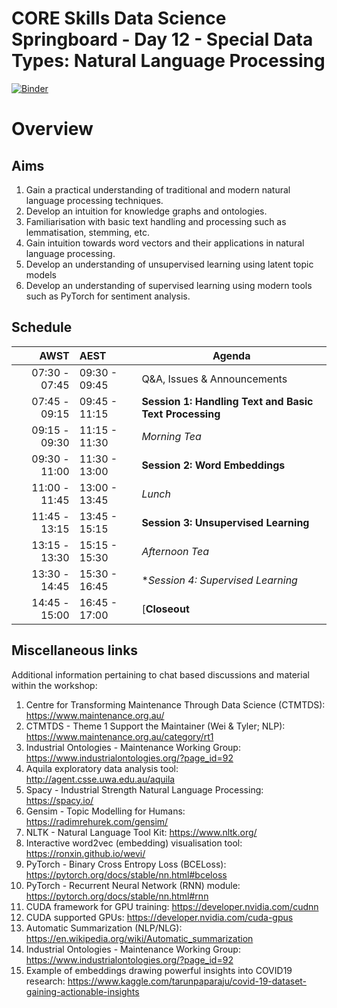 # CORE Skills Data Science Springboard - Day 12 - Special Data Types: Natural Language Processing

[![Binder](https://mybinder.org/badge.svg)](https://mybinder.org/v2/gh/core-skills/12-text-processing.git/master)

# Overview

## Aims
1. Gain a practical understanding of traditional and modern natural language processing techniques.
2. Develop an intuition for knowledge graphs and ontologies.
3. Familiarisation with basic text handling and processing such as lemmatisation, stemming, etc.
4. Gain intuition towards word vectors and their applications in natural language processing.
5. Develop an understanding of unsupervised learning using latent topic models
6. Develop an understanding of supervised learning using modern tools such as PyTorch for sentiment analysis.

## Schedule

|          AWST | AEST          | Agenda                                                 |
| -------------:|:------------- | ------------------------------------------------------ |
| 07:30 - 07:45 | 09:30 - 09:45 | Q&A, Issues & Announcements                            |
| 07:45 - 09:15 | 09:45 - 11:15 | **Session 1: Handling Text and Basic Text Processing** |
| 09:15 - 09:30 | 11:15 - 11:30 | *Morning Tea*                                          |
| 09:30 - 11:00 | 11:30 - 13:00 | **Session 2: Word Embeddings**                         |
| 11:00 - 11:45 | 13:00 - 13:45 | *Lunch*                                                |
| 11:45 - 13:15 | 13:45 - 15:15 | **Session 3: Unsupervised Learning**                   |
| 13:15 - 13:30 | 15:15 - 15:30 | *Afternoon Tea*                                        |
| 13:30 - 14:45 | 15:30 - 16:45 | **Session 4: Supervised Learning*                      |
| 14:45 - 15:00 | 16:45 - 17:00 | [**Closeout**                                          |

<!---
## Instructions for setting up interactive Google Colab notebooks

The following steps assume that you have access to a google account (e.g. have a gmail email).

#### Copying the code repository from Github
1. Go to https://github.com/core-skills/12-text-processing and click on the green button 'clone or download'. Download the repository .zip file and unzip.
2. You should now have a folder with the following structure:
    ```
    12-text-processing
    └──  data
            └──  reviews_data.txt.gz
            └──  walden.txt
            └──  wamex_xml.zip
    └──  handouts
            └──  coreskills-week-12-nlp.pptx
    └──  notebooks
            └──  12.1-An introduction to the NLTK.ipnyb
            └──  12.2.1-Gensim word vector visualisation.ipynb
            └──  12.2.2-WordEmbeddings.ipynb
            └──  12.3-LDA-GSWA.ipynb
            └──  12.4-PytorchSentimentAnalysis.ipynb
    └──  .DS_Store
    └──  LICENSE
    └──  README.md
    └──  environment.yml
    ```

#### Download embedding data
1. Download the embedding data 'glove.6B.100d.txt' from the following Google Drive link https://drive.google.com/open?id=1L9bYIEd6jBTW3P4yWMnyVT178lUp5Mx9
2. Place this file into `12-text-processing/data` folder in the structure shown above.

#### Copy the `12-text-processing` folder into Google Drive
1. Copy the entire folder `12-text-processing` into your Google Drive `My Drive`. The path at the top of the drive should look like `My Drive > 12-text-processing master`.

#### Ensuring that Google Colab notebooks function correctly
1. In your Google Drive, go to the folder `My Drive/12-text-processing/notebooks`. Open the first notebook `12.1-An introduction to the NLTK.ipynb` by right clicking on it's name and selecting `Open With > Google Colaboratory`. This will open a new tab in your browser.
2. With the notebook open, get familiar with 'mounting' your Google Drive to the notebook (We'll need to do this for the majority of the notebooks to ensure we can access the data). For this particular notebook, this is done in the first cell under the heading `Loading text data`.
3. Press `shift + enter` to execute the cell or click on the 'play' button on the upper left hand side of the cell. This will prompt you to follow a URL and get an activation code to permit mounting the drive. Once you'd done this it will not be required again, and will permit you to access files on your Google Drive.
--->

## Miscellaneous links
Additional information pertaining to chat based discussions and material within the workshop:
1. Centre for Transforming Maintenance Through Data Science (CTMTDS): https://www.maintenance.org.au/
2. CTMTDS - Theme 1 Support the Maintainer (Wei & Tyler; NLP): https://www.maintenance.org.au/category/rt1
3. Industrial Ontologies - Maintenance Working Group: https://www.industrialontologies.org/?page_id=92
4. Aquila exploratory data analysis tool: http://agent.csse.uwa.edu.au/aquila
5. Spacy - Industrial Strength Natural Language Processing: https://spacy.io/
6. Gensim - Topic Modelling for Humans: https://radimrehurek.com/gensim/
7. NLTK - Natural Language Tool Kit: https://www.nltk.org/
8. Interactive word2vec (embedding) visualisation tool: https://ronxin.github.io/wevi/
9. PyTorch - Binary Cross Entropy Loss (BCELoss): https://pytorch.org/docs/stable/nn.html#bceloss
10. PyTorch - Recurrent Neural Network (RNN) module: https://pytorch.org/docs/stable/nn.html#rnn
11. CUDA framework for GPU training: https://developer.nvidia.com/cudnn
12. CUDA supported GPUs: https://developer.nvidia.com/cuda-gpus
13. Automatic Summarization (NLP/NLG): https://en.wikipedia.org/wiki/Automatic_summarization
14. Industrial Ontologies - Maintenance Working Group: https://www.industrialontologies.org/?page_id=92
15. Example of embeddings drawing powerful insights into COVID19 research: https://www.kaggle.com/tarunpaparaju/covid-19-dataset-gaining-actionable-insights
